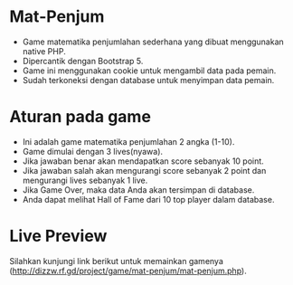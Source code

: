 # Mat-Penjum
- Game matematika penjumlahan sederhana yang dibuat menggunakan native PHP.
- Dipercantik dengan Bootstrap 5.
- Game ini menggunakan cookie untuk mengambil data pada pemain.
- Sudah terkoneksi dengan database untuk menyimpan data pemain.

# Aturan pada game
- Ini adalah game matematika penjumlahan 2 angka (1-10).
- Game dimulai dengan 3 lives(nyawa).
- Jika jawaban benar akan mendapatkan score sebanyak 10 point.
- Jika jawaban salah akan mengurangi score sebanyak 2 point dan mengurangi lives sebanyak 1 live.
- Jika Game Over, maka data Anda akan tersimpan di database.
- Anda dapat melihat Hall of Fame dari 10 top player dalam database.

# Live Preview
Silahkan kunjungi link berikut untuk memainkan gamenya (http://dizzw.rf.gd/project/game/mat-penjum/mat-penjum.php).
